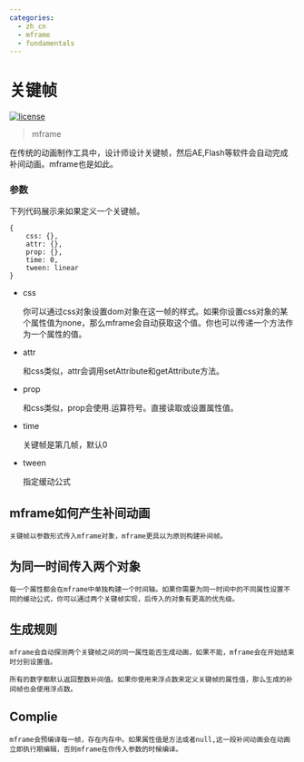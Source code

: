 ```yaml
---
categories:
  - zh_cn
  - mframe
  - fundamentals
---
```

# 关键帧

[![license](https://img.shields.io/github/license/momentum-design/momentum-ui.svg?color=blueviolet)](https://github.com/momentum-design/momentum-ui/blob/master/charts/LICENSE)

> mframe

在传统的动画制作工具中，设计师设计关键帧，然后AE,Flash等软件会自动完成补间动画。mframe也是如此。

### 参数

下列代码展示来如果定义一个关键帧。

```
{
    css: {},
    attr: {},
    prop: {},
    time: 0,
    tween: linear
}
```

+ css

    你可以通过css对象设置dom对象在这一帧的样式。如果你设置css对象的某个属性值为none，那么mframe会自动获取这个值。你也可以传递一个方法作为一个属性的值。

+ attr

    和css类似，attr会调用setAttribute和getAttribute方法。

+ prop

    和css类似，prop会使用.运算符号。直接读取或设置属性值。

+ time

    关键帧是第几帧，默认0

+ tween

    指定缓动公式

## mframe如何产生补间动画

    关键帧以参数形式传入mframe对象，mframe更具以为原则构建补间帧。

## 为同一时间传入两个对象

    每一个属性都会在mframe中单独构建一个时间轴。如果你需要为同一时间中的不同属性设置不同的缓动公式，你可以通过两个关键帧实现，后传入的对象有更高的优先级。

## 生成规则

    mframe会自动探测两个关键帧之间的同一属性能否生成动画，如果不能，mframe会在开始结束时分别设置值。

    所有的数字都默认返回整数补间值。如果你使用来浮点数来定义关键帧的属性值，那么生成的补间帧也会使用浮点数。

## Complie

    mframe会预编译每一帧，存在内存中。如果属性值是方法或者null,这一段补间动画会在动画立即执行期编辑，否则mframe在你传入参数的时候编译。